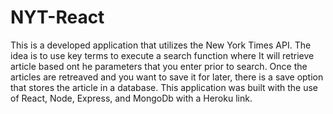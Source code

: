 # NYT-React
This is a developed application that utilizes the New York Times API. The idea is to use key terms to execute a search function where
It will retrieve article based ont he parameters that you enter prior to search. Once the articles are retreaved and you want to save it for later,
there is a save option that stores the article in a database. This application was built with the use of React, Node, Express, and MongoDb with 
a Heroku link.
